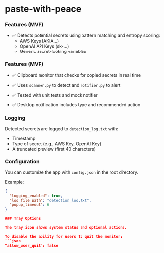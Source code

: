 # paste-with-peace

### Features (MVP)
- ✅ Detects potential secrets using pattern matching and entropy scoring:
  - AWS Keys (AKIA...)
  - OpenAI API Keys (sk-...)
  - Generic secret-looking variables

### Features (MVP)
- ✅ Clipboard monitor that checks for copied secrets in real time
- ✅ Uses `scanner.py` to detect and `notifier.py` to alert
- ✅ Tested with unit tests and mock notifier

- ✅ Desktop notification includes type and recommended action

### Logging

Detected secrets are logged to `detection_log.txt` with:
- Timestamp
- Type of secret (e.g., AWS Key, OpenAI Key)
- A truncated preview (first 40 characters)

### Configuration

You can customize the app with `config.json` in the root directory.

Example:
```json
{
  "logging_enabled": true,
  "log_file_path": "detection_log.txt",
  "popup_timeout": 6
}

### Tray Options

The tray icon shows system status and optional actions.

To disable the ability for users to quit the monitor:
```json
"allow_user_quit": false